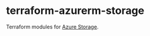 # terraform-azurerm-storage

Terraform modules for [Azure Storage][storage].

[storage]: https://azure.microsoft.com/en-gb/services/storage/
